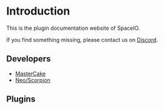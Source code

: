 # Introduction

This is the plugin documentation website of SpaceIO.

If you find something missing, please contact us on [Discord](https://discord.spaceio.xyz/).

## Developers

* [MasterCake](https://www.spigotmc.org/members/mastercake.29634/)
* [Neo/Scorpion](https://www.spigotmc.org/members/scorpion.40073/)

## Plugins

<Icon src="advancedoregen.jpg" caption="AdvancedOreGen" href="../plugin/advancedoregen/"></Icon>
<Icon src="safarinet.jpg" caption="SafariNet" href="../plugin/safarinet/"></Icon>
<Icon src="dropedit2.jpg" caption="DropEdit2" href="../plugin/dropedit2/"></Icon>
<Icon src="customoregen.jpg" caption="CustomOreGen" href="../plugin/customoregen/"></Icon>
<Icon src="serverpolls.jpg" caption="ServerPolls" href="../plugin/serverpolls/"></Icon>
<Icon src="ushop.jpg" caption="uShop" href="../plugin/ushop/"></Icon>